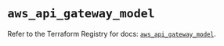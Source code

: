 # `aws_api_gateway_model`

Refer to the Terraform Registry for docs: [`aws_api_gateway_model`](https://registry.terraform.io/providers/hashicorp/aws/5.74.0/docs/resources/api_gateway_model).
